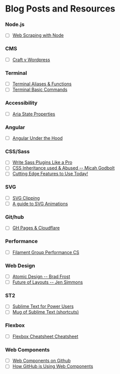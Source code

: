 # Blog Posts and Resources

### Node.js
- [ ] [Web Scraping with Node](http://elifitch.com/blog/simple-web-scraping-node/)

### CMS
- [ ] [Craft v Wordpress](http://viget.com/extend/craft-vs.-wordpress-the-good-the-bad-and-the-ugly-data)

### Terminal
- [ ] [Terminal Aliases & Functions](http://ashleynolan.co.uk/blog/beginners-guide-to-terminal-aliases-and-functions)
- [ ] [Terminal Basic Commands](http://ashleynolan.co.uk/blog/getting-started-with-terminal)

### Accessibility
- [ ] [Aria State Properties](http://www.w3.org/TR/wai-aria/states_and_properties)

### Angular
- [ ] [Angular Under the Hood](https://www.binpress.com/tutorial/angular-js-looking-under-the-hood/153)

### CSS/Sass
- [ ] [Write Sass Plugins Like a Pro](https://medium.com/@marcmintel/write-sass-plugins-like-a-pro-c765ecf3af27)
- [ ] [CSS Inheritance used & Abused -- Micah Godbolt](http://www.phase2technology.com/blog/used-and-abused-css-inheritance-and-our-misuse-of-the-cascade/)
- [ ] [Cutting Edge Features to Use Today!](http://blog.teamtreehouse.com/cutting-edge-css-features-can-use-today?utm_source=CSS-Weekly&utm_campaign=Issue-132&utm_medium=email)

### SVG
- [ ] [SVG Clipping](http://sarasoueidan.com/blog/css-svg-clipping/)
- [ ] [A guide to SVG Animations](http://css-tricks.com/guide-svg-animations-smil/)

### Git/hub
- [ ] [GH Pages & Cloudflare](http://abemedia.co.uk/blog/tutorials/speed-up-your-github-pages-website-with-cloudflare)

### Performance
- [ ] [Filament Group Performance CS](http://www.filamentgroup.com/lab/performance-rwd.html)

### Web Design
- [ ] [Atomic Design -- Brad Frost](http://bradfrostweb.com/blog/post/atomic-web-design/)
- [ ] [Future of Layouts -- Jen Simmons](https://github.com/jensimmons/thelayoutsahead)

### ST2
- [ ] [Sublime Text for Power Users](http://drewbarontini.com/setup/sublime-text/)
- [ ] [Mug of Sublime Text (shortcuts)](http://katiek2.github.io/most/)

### Flexbox
- [ ] [Flexbox Cheatsheet Cheatsheet](http://jonibologna.com/flexbox-cheatsheet/?utm_content=bufferfbf53&utm_medium=social&utm_source=twitter.com&utm_campaign=buffer)

### Web Components
- [ ] [Web Components on Github](https://github.com/webcomponents)
- [ ] [How GitHub is Using Web Components](http://webcomponents.org/articles/interview-with-joshua-peek/)